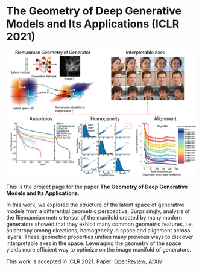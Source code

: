 # The Geometry of Deep Generative Models and Its Applications (ICLR 2021)


![Poster Thumbnails](imgs/Poster_ThumbNails.png)

This is the project page for the paper **The Geometry of Deep Generative Models and Its Applications**. 

In this work, we explored the structure of the latent space of generative models from a differential geometric perspective. Surprisingly, analysis of the Riemannian metric tensor of the manifold created by many modern generators showed that they exhibit many common geometric features, i.e. anisotropy among directions, homogeneity in space and alignment across layers. These geometric properties unifies many previous ways to discover interpretable axes in the space. Leveraging the geometry of the space yields more efficient way to optimize on the image manifold of generators. 

This work is accepted in ICLR 2021. Paper: [OpenReview](https://openreview.net/forum?id=GH7QRzUDdXG); [ArXiv](https://arxiv.org/abs/2101.06006)

<!-- ## Welcome to GitHub Pages

You can use the [editor on GitHub](https://github.com/Animadversio/GAN-Geometry/edit/gh-pages/index.md) to maintain and preview the content for your website in Markdown files.

Whenever you commit to this repository, GitHub Pages will run [Jekyll](https://jekyllrb.com/) to rebuild the pages in your site, from the content in your Markdown files.

### Jekyll Themes

Your Pages site will use the layout and styles from the Jekyll theme you have selected in your [repository settings](https://github.com/Animadversio/GAN-Geometry/settings). The name of this theme is saved in the Jekyll `_config.yml` configuration file.
 -->